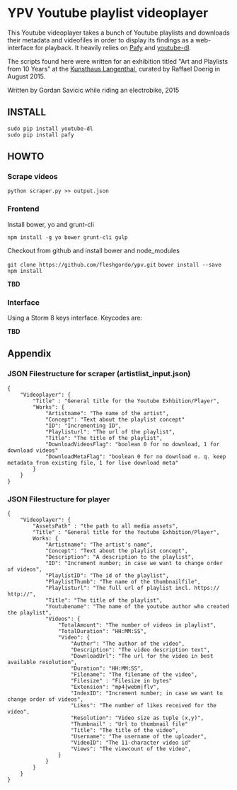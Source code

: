 # YPV Youtube playlist videoplayer

This Youtube videoplayer takes a bunch of Youtube playlists and downloads their metadata and videofiles in order to display its findings as a web-interface for playback. It heavily relies on [Pafy](https://github.com/mps-youtube/pafy) and [youtube-dl](https://rg3.github.io/youtube-dl/).

The scripts found here were written for an exhibition titled "Art and Playlists from 10 Years" at the [Kunsthaus Langenthal](http://www.kunsthauslangenthal.ch/), curated by Raffael Doerig in August 2015.  

Written by Gordan Savicic while riding an electrobike, 2015

## INSTALL

```
sudo pip install youtube-dl
sudo pip install pafy
```

## HOWTO

### Scrape videos

`python scraper.py >> output.json`

### Frontend 

Install bower, yo and grunt-cli

`npm install -g yo bower grunt-cli gulp`

Checkout from github and install bower and node_modules

`git clone https://github.com/fleshgordo/ypv.git`
`bower install --save`
`npm install`

**TBD**

### Interface

Using a Storm 8 keys interface. Keycodes are:

**TBD**

## Appendix

### JSON Filestructure for scraper (artistlist_input.json)

```
{
	"Videoplayer": {
		"Title" : "General title for the Youtube Exhbition/Player", 
	    "Works": {
	    	"Artistname": "The name of the artist",
	    	"Concept": "Text about the playlist concept"
	    	"ID": "Incrementing ID",
	    	"Playlisturl": "The url of the playlist",
	    	"Title": "The title of the playlist",
	    	"DownloadVideosFlag": "boolean 0 for no download, 1 for download videos"
	    	"DownloadMetaFlag": "boolean 0 for no download e. q. keep metadata from existing file, 1 for live download meta"
		}
	}
}
```

### JSON Filestructure for player

```
{
    "Videoplayer": {
    	"AssetsPath" : "the path to all media assets",
    	"Title" : "General title for the Youtube Exhbition/Player", 
    	Works: {
	        "Artistname": "The artist's name",
	        "Concept": "Text about the playlist concept",
	        "Description": "A description to the playlist",
	        "ID": "Increment number; in case we want to change order of videos",
	        "PlaylistID": "The id of the playlist",
	        "PlaylistThumb": "The name of the thumbnailfile",
	        "Playlisturl": "The full url of playlist incl. https:// http://",
	        "Title": "The title of the playlist",
	        "Youtubename": "The name of the youtube author who created the playlist",
			"Videos": {
	            "TotalAmount": "The number of videos in playlist",
	            "TotalDuration": "HH:MM:SS",
	            "Video": {
					"Author": "The author of the video",
					"Description": "The video description text",
					"DownloadUrl": "The url for the video in best available resolution",
					"Duration": "HH:MM:SS",
					"Filename": "The filename of the video",
					"Filesize" : "Filesize in bytes"
					"Extension": "mp4|webm|flv",
					"IndexID": "Increment number; in case we want to change order of videos",
					"Likes": "The number of likes received for the video",
					"Resolution": "Video size as tuple (x,y)",
					"Thumbnail" : "Url to thumbnail file"
					"Title": "The title of the video",
					"Username": "The username of the uploader",
					"VideoID": "The 11-character video id"
					"Views": "The viewcount of the video",
	            }
	        }
        }
    }
}
```